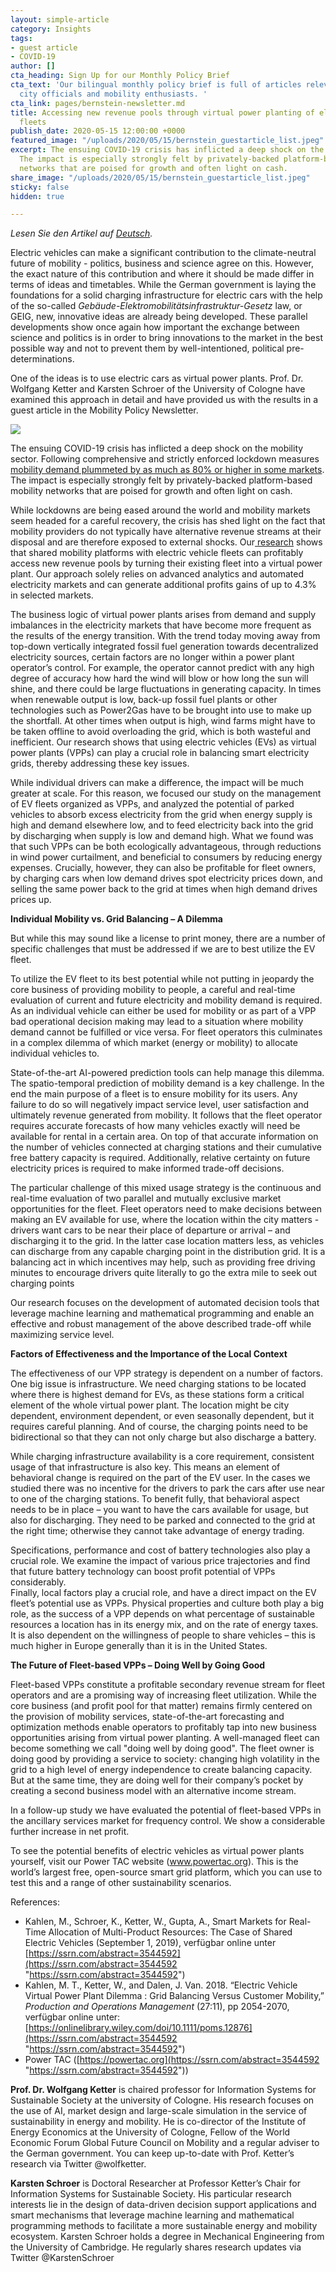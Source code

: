 ```yaml
---
layout: simple-article
category: Insights
tags:
- guest article
- COVID-19
author: []
cta_heading: Sign Up for our Monthly Policy Brief
cta_text: 'Our bilingual monthly policy brief is full of articles relevant to policymakers,
  city officials and mobility enthusiasts. '
cta_link: pages/bernstein-newsletter.md
title: Accessing new revenue pools through virtual power planting of electric vehicle
  fleets
publish_date: 2020-05-15 12:00:00 +0000
featured_image: "/uploads/2020/05/15/bernstein_guestarticle_list.jpeg"
excerpt: The ensuing COVID-19 crisis has inflicted a deep shock on the mobility sector.
  The impact is especially strongly felt by privately-backed platform-based mobility
  networks that are poised for growth and often light on cash.
share_image: "/uploads/2020/05/15/bernstein_guestarticle_list.jpeg"
sticky: false
hidden: true

---
```

_Lesen Sie den Artikel auf_ [_Deutsch_](https://www.wundermobility.com/blog/zugang-zu-neuen-einnahmequellen-durch-virtuelle-kraftwerke-fur-elektrofahrzeugflotten)_._

Electric vehicles can make a significant contribution to the climate-neutral future of mobility - politics, business and science agree on this. However, the exact nature of this contribution and where it should be made differ in terms of ideas and timetables. While the German government is laying the foundations for a solid charging infrastructure for electric cars with the help of the so-called _Gebäude-Elektromobilitätsinfrastruktur-Gesetz_ law, or GEIG, new, innovative ideas are already being developed. These parallel developments show once again how important the exchange between science and politics is in order to bring innovations to the market in the best possible way and not to prevent them by well-intentioned, political pre-determinations.

One of the ideas is to use electric cars as virtual power plants. Prof. Dr. Wolfgang Ketter and Karsten Schroer of the University of Cologne have examined this approach in detail and have provided us with the results in a guest article in the Mobility Policy Newsletter.

![](/uploads/2020/05/15/bernstein_guestarticle_body.jpg)

The ensuing COVID-19 crisis has inflicted a deep shock on the mobility sector. Following comprehensive and strictly enforced lockdown measures[ mobility demand plummeted by as much as 80% or higher in some markets](https://www.tomtom.com/covid-19/country/italy/). The impact is especially strongly felt by privately-backed platform-based mobility networks that are poised for growth and often light on cash.

While lockdowns are being eased around the world and mobility markets seem headed for a careful recovery, the crisis has shed light on the fact that mobility providers do not typically have alternative revenue streams at their disposal and are therefore exposed to external shocks. Our[ research](https://onlinelibrary.wiley.com/doi/10.1111/poms.12876) shows that shared mobility platforms with electric vehicle fleets can profitably access new revenue pools by turning their existing fleet into a virtual power plant. Our approach solely relies on advanced analytics and automated electricity markets and can generate additional profits gains of up to 4.3% in selected markets.

The business logic of virtual power plants arises from demand and supply imbalances in the electricity markets that have become more frequent as the results of the energy transition. With the trend today moving away from top-down vertically integrated fossil fuel generation towards decentralized electricity sources, certain factors are no longer within a power plant operator’s control. For example, the operator cannot predict with any high degree of accuracy how hard the wind will blow or how long the sun will shine, and there could be large fluctuations in generating capacity. In times when renewable output is low, back-up fossil fuel plants or other technologies such as Power2Gas have to be brought into use to make up the shortfall. At other times when output is high, wind farms might have to be taken offline to avoid overloading the grid, which is both wasteful and inefficient. Our research shows that using electric vehicles (EVs) as virtual power plants (VPPs) can play a crucial role in balancing smart electricity grids, thereby addressing these key issues.

While individual drivers can make a difference, the impact will be much greater at scale. For this reason, we focused our study on the management of EV fleets organized as VPPs, and analyzed the potential of parked vehicles to absorb excess electricity from the grid when energy supply is high and demand elsewhere low, and to feed electricity back into the grid by discharging when supply is low and demand high. What we found was that such VPPs can be both ecologically advantageous, through reductions in wind power curtailment, and beneficial to consumers by reducing energy expenses. Crucially, however, they can also be profitable for fleet owners, by charging cars when low demand drives spot electricity prices down, and selling the same power back to the grid at times when high demand drives prices up.

**Individual Mobility vs. Grid Balancing – A Dilemma**

But while this may sound like a license to print money, there are a number of specific challenges that must be addressed if we are to best utilize the EV fleet.

To utilize the EV fleet to its best potential while not putting in jeopardy the core business of providing mobility to people, a careful and real-time evaluation of current and future electricity and mobility demand is required. As an individual vehicle can either be used for mobility or as part of a VPP bad operational decision making may lead to a situation where mobility demand cannot be fulfilled or vice versa. For fleet operators this culminates in a complex dilemma of which market (energy or mobility) to allocate individual vehicles to.

State-of-the-art AI-powered prediction tools can help manage this dilemma. The spatio-temporal prediction of mobility demand is a key challenge. In the end the main purpose of a fleet is to ensure mobility for its users. Any failure to do so will negatively impact service level, user satisfaction and ultimately revenue generated from mobility. It follows that the fleet operator requires accurate forecasts of how many vehicles exactly will need be available for rental in a certain area. On top of that accurate information on the number of vehicles connected at charging stations and their cumulative free battery capacity is required. Additionally, relative certainty on future electricity prices is required to make informed trade-off decisions.

The particular challenge of this mixed usage strategy is the continuous and real-time evaluation of two parallel and mutually exclusive market opportunities for the fleet. Fleet operators need to make decisions between making an EV available for use, where the location within the city matters - drivers want cars to be near their place of departure or arrival – and discharging it to the grid. In the latter case location matters less, as vehicles can discharge from any capable charging point in the distribution grid. It is a balancing act in which incentives may help, such as providing free driving minutes to encourage drivers quite literally to go the extra mile to seek out charging points

Our research focuses on the development of automated decision tools that leverage machine learning and mathematical programming and enable an effective and robust management of the above described trade-off while maximizing service level.

**Factors of Effectiveness and the Importance of the Local Context**

The effectiveness of our VPP strategy is dependent on a number of factors. One big issue is infrastructure. We need charging stations to be located where there is highest demand for EVs, as these stations form a critical element of the whole virtual power plant. The location might be city dependent, environment dependent, or even seasonally dependent, but it requires careful planning. And of course, the charging points need to be bidirectional so that they can not only charge but also discharge a battery.

While charging infrastructure availability is a core requirement, consistent usage of that infrastructure is also key. This means an element of behavioral change is required on the part of the EV user. In the cases we studied there was no incentive for the drivers to park the cars after use near to one of the charging stations. To benefit fully, that behavioral aspect needs to be in place – you want to have the cars available for usage, but also for discharging. They need to be parked and connected to the grid at the right time; otherwise they cannot take advantage of energy trading.

Specifications, performance and cost of battery technologies also play a crucial role. We examine the impact of various price trajectories and find that future battery technology can boost profit potential of VPPs considerably.  
Finally, local factors play a crucial role, and have a direct impact on the EV fleet’s potential use as VPPs. Physical properties and culture both play a big role, as the success of a VPP depends on what percentage of sustainable resources a location has in its energy mix, and on the rate of energy taxes. It is also dependent on the willingness of people to share vehicles – this is much higher in Europe generally than it is in the United States.

**The Future of Fleet-based VPPs – Doing Well by Going Good**

Fleet-based VPPs constitute a profitable secondary revenue stream for fleet operators and are a promising way of increasing fleet utilization. While the core business (and profit pool for that matter) remains firmly centered on the provision of mobility services, state-of-the-art forecasting and optimization methods enable operators to profitably tap into new business opportunities arising from virtual power planting. A well-managed fleet can become something we call "doing well by doing good". The fleet owner is doing good by providing a service to society: changing high volatility in the grid to a high level of energy independence to create balancing capacity. But at the same time, they are doing well for their company’s pocket by creating a second business model with an alternative income stream.

In a follow-up study we have evaluated the potential of fleet-based VPPs in the ancillary services market for frequency control. We show a considerable further increase in net profit.

To see the potential benefits of electric vehicles as virtual power plants yourself, visit our Power TAC website (www.powertac.org). This is the world’s largest free, open-source smart grid platform, which you can use to test this and a range of other sustainability scenarios.

References:

* Kahlen, M., Schroer, K., Ketter, W., Gupta, A., Smart Markets for Real-Time Allocation of Multi-Product Resources: The Case of Shared Electric Vehicles (September 1, 2019), verfügbar online unter[ ](https://ssrn.com/abstract=3544592)[https://ssrn.com/abstract=3544592](https://ssrn.com/abstract=3544592 "https://ssrn.com/abstract=3544592")
* Kahlen, M. T., Ketter, W., and Dalen, J. Van. 2018. “Electric Vehicle Virtual Power Plant Dilemma : Grid Balancing Versus Customer Mobility,” _Production and Operations Management_ (27:11), pp 2054-2070, verfügbar online unter:[ ](https://onlinelibrary.wiley.com/doi/10.1111/poms.12876)[https://onlinelibrary.wiley.com/doi/10.1111/poms.12876](https://ssrn.com/abstract=3544592 "https://ssrn.com/abstract=3544592")
* Power TAC ([https://powertac.org](https://ssrn.com/abstract=3544592 "https://ssrn.com/abstract=3544592"))

**Prof. Dr. Wolfgang Ketter** is chaired professor for Information Systems for Sustainable Society at the university of Cologne. His research focuses on the use of AI, market design and large-scale simulation in the service of sustainability in energy and mobility. He is co-director of the Institute of Energy Economics at the University of Cologne, Fellow of the World Economic Forum Global Future Council on Mobility and a regular adviser to the German government. You can keep up-to-date with Prof. Ketter’s research via Twitter @wolfketter.

**Karsten Schroer** is Doctoral Researcher at Professor Ketter’s Chair for Information Systems for Sustainable Society. His particular research interests lie in the design of data-driven decision support applications and smart mechanisms that leverage machine learning and mathematical programming methods to facilitate a more sustainable energy and mobility ecosystem. Karsten Schroer holds a degree in Mechanical Engineering from the University of Cambridge. He regularly shares research updates via Twitter @KarstenSchroer